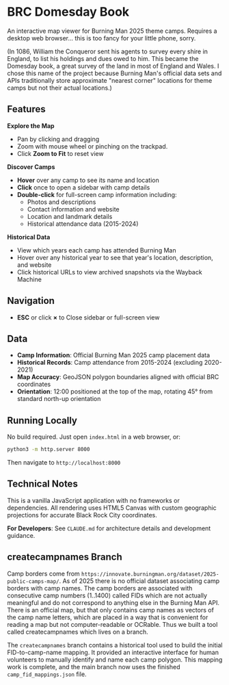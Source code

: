 # BRC Domesday Book

An interactive map viewer for Burning Man 2025 theme camps. Requires a desktop web browser... this is too fancy for your little phone, sorry.

(In 1086, William the Conqueror sent his agents to survey every shire in England, to list his holdings and dues owed to him. This became the Domesday book, a great survey of the land in most of England and Wales. I chose this name of the project because Burning Man's official data sets and APIs traditionally store approximate "nearest corner" locations for theme camps but not their actual locations.)

## Features

**Explore the Map**
- Pan by clicking and dragging
- Zoom with mouse wheel or pinching on the trackpad.
- Click **Zoom to Fit** to reset view

**Discover Camps**
- **Hover** over any camp to see its name and location
- **Click** once to open a sidebar with camp details
- **Double-click** for full-screen camp information including:
  - Photos and descriptions
  - Contact information and website
  - Location and landmark details
  - Historical attendance data (2015-2024)

**Historical Data**
- View which years each camp has attended Burning Man
- Hover over any historical year to see that year's location, description, and website
- Click historical URLs to view archived snapshots via the Wayback Machine

## Navigation

- **ESC** or click **×** to Close sidebar or full-screen view

## Data

- **Camp Information**: Official Burning Man 2025 camp placement data
- **Historical Records**: Camp attendance from 2015-2024 (excluding 2020-2021)
- **Map Accuracy**: GeoJSON polygon boundaries aligned with official BRC coordinates
- **Orientation**: 12:00 positioned at the top of the map, rotating 45° from standard north-up orientation

## Running Locally

No build required. Just open `index.html` in a web browser, or:

```bash
python3 -m http.server 8000
```

Then navigate to `http://localhost:8000`

## Technical Notes

This is a vanilla JavaScript application with no frameworks or dependencies. All rendering uses HTML5 Canvas with custom geographic projections for accurate Black Rock City coordinates.

**For Developers**: See `CLAUDE.md` for architecture details and development guidance.

## createcampnames Branch

Camp borders come from `https://innovate.burningman.org/dataset/2025-public-camps-map/`. As of 2025 there is no official dataset associating camp borders with camp names. The camp borders are associated with consecutive camp numbers (1..1400) called FIDs which are not actually meaningful and do not correspond to anything else in the Burning Man API. There is an official map, but that only contains camp names as vectors of the camp name letters, which are placed in a way that is convenient for reading a map but not computer-readable or OCRable. Thus we built a tool called createcampnames which lives on a branch.

The `createcampnames` branch contains a historical tool used to build the initial FID-to-camp-name mapping. It provided an interactive interface for human volunteers to manually identify and name each camp polygon. This mapping work is complete, and the main branch now uses the finished `camp_fid_mappings.json` file.